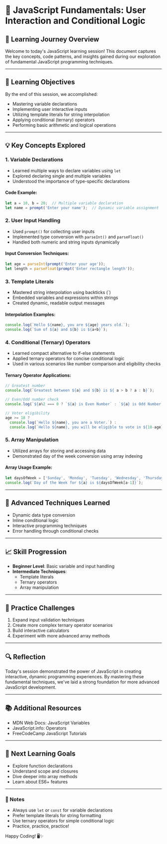 # 🌟 JavaScript Fundamentals: User Interaction and Conditional Logic

## 📘 Learning Journey Overview

Welcome to today's JavaScript learning session! This document captures the key concepts, code patterns, and insights gained during our exploration of fundamental JavaScript programming techniques.

---

## 🎯 Learning Objectives

By the end of this session, we accomplished:
- Mastering variable declarations
- Implementing user interactive inputs
- Utilizing template literals for string interpolation
- Applying conditional (ternary) operators
- Performing basic arithmetic and logical operations

---

## 💡 Key Concepts Explored

### 1. Variable Declarations
- Learned multiple ways to declare variables using `let`
- Explored declaring single and multiple variables
- Understood the importance of type-specific declarations

#### Code Example:
```javascript
let a = 10, b = 20;  // Multiple variable declaration
let name = prompt('Enter your name');  // Dynamic variable assignment
```

### 2. User Input Handling
- Used `prompt()` for collecting user inputs
- Implemented type conversion with `parseInt()` and `parseFloat()`
- Handled both numeric and string inputs dynamically

#### Input Conversion Techniques:
```javascript
let age = parseInt(prompt('Enter your age'));
let length = parseFloat(prompt('Enter rectangle length'));
```

### 3. Template Literals
- Mastered string interpolation using backticks (`)
- Embedded variables and expressions within strings
- Created dynamic, readable output messages

#### Interpolation Examples:
```javascript
console.log(`Hello ${name}, you are ${age} years old.`);
console.log(`Sum of ${a} and ${b} is ${a+b}`);
```

### 4. Conditional (Ternary) Operators
- Learned compact alternative to if-else statements
- Applied ternary operators for concise conditional logic
- Used in various scenarios like number comparison and eligibility checks

#### Ternary Operator Applications:
```javascript
// Greatest number
console.log(`Greatest between ${a} and ${b} is ${ a > b ? a : b}`);

// Even/Odd number check
console.log(`${a%2 === 0 ? `${a} is Even Number` : `${a} is Odd Number`}`);

// Voter eligibility
age >= 18 ? 
  console.log(`Hello ${name}, you are a Voter.`) : 
  console.log(`Hello ${name}, you will be eligible to vote in ${18-age} years.`);
```

### 5. Array Manipulation
- Utilized arrays for storing and accessing data
- Demonstrated day of the week conversion using array indexing

#### Array Usage Example:
```javascript
let daysOfWeek = ['Sunday', 'Monday', 'Tuesday', 'Wednesday', 'Thursday', 'Friday', 'Saturday'];
console.log(`Day of the Week for ${a} is ${daysOfWeek[a-1]}`);
```

---

## 🚀 Advanced Techniques Learned
- Dynamic data type conversion
- Inline conditional logic
- Interactive programming techniques
- Error handling through conditional checks

---

## 📈 Skill Progression
- **Beginner Level**: Basic variable and input handling
- **Intermediate Techniques**: 
  - Template literals
  - Ternary operators
  - Array manipulation

---

## 🎯 Practice Challenges
1. Expand input validation techniques
2. Create more complex ternary operator scenarios
3. Build interactive calculators
4. Experiment with more advanced array methods

---

## 🔍 Reflection
Today's session demonstrated the power of JavaScript in creating interactive, dynamic programming experiences. By mastering these fundamental techniques, we've laid a strong foundation for more advanced JavaScript development.

---

## 📚 Additional Resources
- MDN Web Docs: JavaScript Variables
- JavaScript.info: Operators
- FreeCodeCamp JavaScript Tutorials

---

## 🌈 Next Learning Goals
- Explore function declarations
- Understand scope and closures
- Dive deeper into array methods
- Learn about ES6+ features

---

### 📝 Notes
- Always use `let` or `const` for variable declarations
- Prefer template literals for string formatting
- Use ternary operators for simple conditional logic
- Practice, practice, practice!

Happy Coding! 🖥️✨
